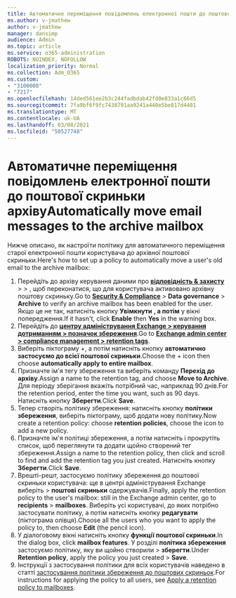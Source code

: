 ```yaml
---
title: Автоматичне переміщення повідомлень електронної пошти до поштової скриньки архіву
ms.author: v-jmathew
author: v-jmathew
manager: dansimp
audience: Admin
ms.topic: article
ms.service: o365-administration
ROBOTS: NOINDEX, NOFOLLOW
localization_priority: Normal
ms.collection: Adm_O365
ms.custom:
- "3100008"
- "7217"
ms.openlocfilehash: 14ded561ee2b3c244fadbdab42fd0e833a1c66d5
ms.sourcegitcommit: 7fa9bf6f9fc7438791aa9241a440e5be817d4401
ms.translationtype: MT
ms.contentlocale: uk-UA
ms.lasthandoff: 03/08/2021
ms.locfileid: "50527748"
---
```

# <a name="automatically-move-email-messages-to-the-archive-mailbox"></a><span data-ttu-id="1b4b6-102">Автоматичне переміщення повідомлень електронної пошти до поштової скриньки архіву</span><span class="sxs-lookup"><span data-stu-id="1b4b6-102">Automatically move email messages to the archive mailbox</span></span>

<span data-ttu-id="1b4b6-103">Нижче описано, як настроїти політику для автоматичного переміщення старої електронної пошти користувача до архівної поштової скриньки.</span><span class="sxs-lookup"><span data-stu-id="1b4b6-103">Here's how to set up a policy to automatically move a user's old email to the archive mailbox:</span></span>

1. <span data-ttu-id="1b4b6-104">Перейдіть до архіву керування даними про [**відповідність & захисту**](https://go.microsoft.com/fwlink/p/?linkid=2077143)  >    >   , щоб переконатися, що для користувача активовано архівну поштову скриньку.</span><span class="sxs-lookup"><span data-stu-id="1b4b6-104">Go to [**Security & Compliance**](https://go.microsoft.com/fwlink/p/?linkid=2077143) > **Data governance** > **Archive** to verify an archive mailbox has been enabled for the user.</span></span> <span data-ttu-id="1b4b6-105">Якщо це не так, натисніть кнопку **Увімкнути** **, а потім** у вікні попередження.</span><span class="sxs-lookup"><span data-stu-id="1b4b6-105">If it hasn't, click **Enable** then **Yes** in the warning box.</span></span>
2. <span data-ttu-id="1b4b6-106">Перейдіть до [**центру адміністрування Exchange > керування дотриманням > позначок збереження**](https://go.microsoft.com/fwlink/?linkid=2059104).</span><span class="sxs-lookup"><span data-stu-id="1b4b6-106">Go to [**Exchange admin center > compliance management > retention tags**](https://go.microsoft.com/fwlink/?linkid=2059104).</span></span>
3. <span data-ttu-id="1b4b6-107">Виберіть піктограму +, а потім натисніть кнопку **автоматично застосуємо до всієї поштової скриньки**.</span><span class="sxs-lookup"><span data-stu-id="1b4b6-107">Choose the + icon then choose **automatically apply to entire mailbox**.</span></span>
4. <span data-ttu-id="1b4b6-108">Призначте ім'я тегу збереження та виберіть команду **Перехід до архіву**.</span><span class="sxs-lookup"><span data-stu-id="1b4b6-108">Assign a name to the retention tag, and choose **Move to Archive**.</span></span> <span data-ttu-id="1b4b6-109">Для періоду зберігання вкажіть потрібний час, наприклад 90 днів.</span><span class="sxs-lookup"><span data-stu-id="1b4b6-109">For the retention period, enter the time you want, such as 90 days.</span></span> <span data-ttu-id="1b4b6-110">Натисніть кнопку **Зберегти**.</span><span class="sxs-lookup"><span data-stu-id="1b4b6-110">Click **Save**.</span></span>
5. <span data-ttu-id="1b4b6-111">Тепер створіть політику збереження: натисніть кнопку **політики збереження**, виберіть піктограму, щоб додати нову політику.</span><span class="sxs-lookup"><span data-stu-id="1b4b6-111">Now create a retention policy: choose **retention policies**, choose the icon to add a new policy.</span></span>
6. <span data-ttu-id="1b4b6-112">Призначте ім'я політиці збереження, а потім натисніть і прокрутіть список, щоб переглянути та додати щойно створений тег збереження.</span><span class="sxs-lookup"><span data-stu-id="1b4b6-112">Assign a name to the retention policy, then click and scroll to find and add the retention tag you just created.</span></span> <span data-ttu-id="1b4b6-113">Натисніть кнопку **Зберегти**.</span><span class="sxs-lookup"><span data-stu-id="1b4b6-113">Click **Save**.</span></span>
7. <span data-ttu-id="1b4b6-114">Врешті-решт, застосуємо політику збереження до поштової скриньки користувача: ще в центрі адміністрування Exchange виберіть   >  **поштові скриньки** одержувачів.</span><span class="sxs-lookup"><span data-stu-id="1b4b6-114">Finally, apply the retention policy to the user's mailbox: still in the Exchange admin center, go to **recipients** > **mailboxes**.</span></span> <span data-ttu-id="1b4b6-115">Виберіть усі користувачі, до яких потрібно застосувати політику, а потім натисніть кнопку **редагувати** (піктограма олівця).</span><span class="sxs-lookup"><span data-stu-id="1b4b6-115">Choose all the users who you want to apply the policy to, then choose **Edit** (the pencil icon).</span></span>
8. <span data-ttu-id="1b4b6-116">У діалоговому вікні натисніть кнопку **функції поштової скриньки**.</span><span class="sxs-lookup"><span data-stu-id="1b4b6-116">In the dialog box, click **mailbox features**.</span></span> <span data-ttu-id="1b4b6-117">У розділі **політика збереження** застосуємо політику, яку ви щойно створили > **зберегти**.</span><span class="sxs-lookup"><span data-stu-id="1b4b6-117">Under **Retention policy**, apply the policy you just created > **Save**.</span></span>
9. <span data-ttu-id="1b4b6-118">Інструкції з застосування політики для всіх користувачів наведено в статті [застосування політики збереження до поштових скриньок](https://docs.microsoft.com/exchange/security-and-compliance/messaging-records-management/apply-retention-policy).</span><span class="sxs-lookup"><span data-stu-id="1b4b6-118">For instructions for applying the policy to all users, see [Apply a retention policy to mailboxes](https://docs.microsoft.com/exchange/security-and-compliance/messaging-records-management/apply-retention-policy).</span></span>
